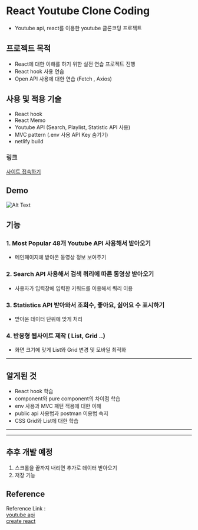 # React Youtube Clone Coding
- Youtube api, react를 이용한 youtube 클론코딩 프로젝트


## 프로젝트 목적

- React에 대한 이해를 하기 위한 실전 연습 프로젝트 진행
- React hook 사용 연습
- Open API 사용에 대한 연습 (Fetch , Axios)



## 사용 및 적용 기술

- React hook
- React Memo
- Youtube API (Search, Playlist, Statistic API 사용)
- MVC pattern (.env 사용 API Key 숨기기)
- netlify build


### 링크
[사이트 접속하기](https://607307db07b36acbc89da746--react-youtube-jun.netlify.app/)

## Demo

![Alt Text](https://github.com/jun7867/React-Youtube-Clone/blob/master/newDemo.gif)


## 기능

### 1. Most Popular 48개 Youtube API 사용해서 받아오기
- 메인페이지에 받아온 동영상 정보 보여주기

### 2. Search API 사용해서 검색 쿼리에 따른 동영상 받아오기
- 사용자가 입력창에 입력한 키워드를 이용해서 쿼리 이용

### 3. Statistics API 받아와서 조회수, 좋아요, 싫어요 수 표시하기
- 받아온 데이터 단위에 맞게 처리

### 4. 반응형 웹사이트 제작 ( List, Grid ..) 
- 화면 크기에 맞게 List와 Grid 변경 및 모바일 최적화
--- 
## 알게된 것
- React hook 학습
- component와 pure component의 차이점 학습
- env 사용과 MVC 패턴 적용에 대한 이해
- public api 사용법과 postman 이용법 숙지
- CSS Grid와 List에 대한 학습

---

------
## 추후 개발 예정
1. 스크롤을 끝까지 내리면 추가로 데이터 받아오기
2. 저장 기능

## Reference

Reference Link : </br>
[youtube api](https://developers.google.com/youtube/v3/getting-started?hl=ko) </br>
[create react](https://create-react-app.dev)</br>
